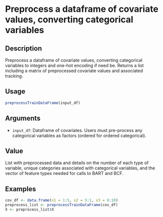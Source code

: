 # Preprocess a dataframe of covariate values, converting categorical variables

## Description

Preprocess a dataframe of covariate values, converting categorical variables
to integers and one-hot encoding if need be. Returns a list including a
matrix of preprocessed covariate values and associated tracking.

## Usage

```r
preprocessTrainDataFrame(input_df)
```

## Arguments

* `input_df`: Dataframe of covariates. Users must pre-process any
categorical variables as factors (ordered for ordered categorical).

## Value

List with preprocessed data and details on the number of each type
of variable, unique categories associated with categorical variables, and the
vector of feature types needed for calls to BART and BCF.

## Examples

```r
cov_df <- data.frame(x1 = 1:5, x2 = 5:1, x3 = 6:10)
preprocess_list <- preprocessTrainDataFrame(cov_df)
X <- preprocess_list$X
```

